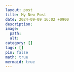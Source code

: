 ```yaml
---
layout: post
title: My New Post
date: 2024-09-09 16:02 +0900
description: 
image:
  path: 
  alt: 
category: []
tags: []
pin: false
math: true
mermaid: true
---
```

